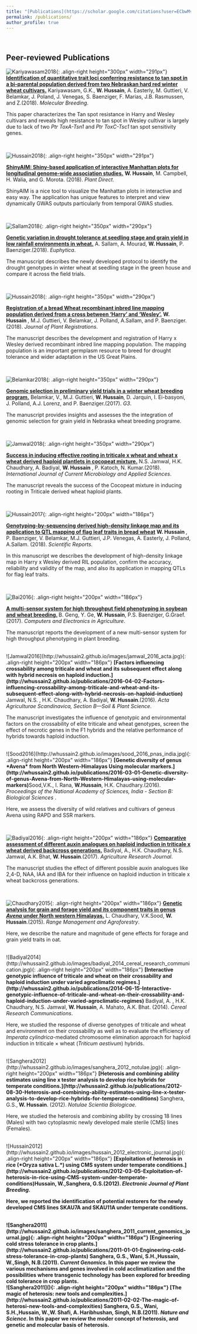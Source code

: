 ```yaml
---
title: "[Publications](https://scholar.google.com/citations?user=ECbwMvkAAAAJ&hl=en)"
permalink: /publications/
author_profile: true
---
```


<br>

## Peer-reviewed Publications
![Kariyawasam2018](http://whussain2.github.io/images/kariyawasam_2018.jpg){: .align-right height="300px" width="291px"}
<b>[Identification of quantitative trait loci conferring resistance to tan spot in a bi-parental population derived from two Nebraskan hard red winter wheat cultivars.](http://whussain2.github.io/publications/2018-11-01-Identification-of-quantitative-trait-loci-conferring-resistance-to-tan-spot-in-a-bi-parental-population-derived-from-two-Nebraskan-hard-red-winter-wheat-cultivars)</b> Kariyawasam, G.K., <b>W. Hussain</b>, A. Easterly, M. Guttieri, V. Belamkar, J. Poland, J. Venegas, S. Baenziger, F. Marias, J.B. Rasmussen, and Z.(2018). <i>Molecular Breeding</i>.

This paper characterizes the Tan spot resistance in Harry and Wesley cultivars and reveals high resistance to tan spot in Wesley cultivar is largely due to lack of two *Ptr ToxA-Tsn1* and *Ptr ToxC-Tsc1* tan spot sensitivity genes.

<br>

![Hussain2018](http://whussain2.github.io/images/hussain_2018_plantdirect.jpg){: .align-right height="350px" width="291px"}

<b>[ShinyAIM: Shiny-based application of interactive Manhattan plots for longitudinal genome-wide association studies.](http://whussain2.github.io/publications/2018-10-08-ShinyAIM-Shiny-based-application-of-interactive-Manhattan-plots-for-longitudinal-genome-wide-association-studies)</b> <b>W. Hussain</b>, M. Campbell, H. Walia, and G. Morota. (2018). <i>Plant Direct</i>.

ShinyAIM is a nice tool to visualize the Manhattan plots in interactive and easy way. The application has unique features to interpret and view dynamically GWAS outputs particularly from temporal GWAS studies.

<br>

![Sallam2018](http://whussain2.github.io/images/sallam_2018_euphytica.jpg){: .align-right height="350px" width="290px"}

<b>[Genetic variation in drought tolerance at seedling stage and grain yield in low rainfall environments in wheat.](http://whussain2.github.io/publications/2018-08-01-Genetic-variation-in-drought-tolerance-at-seedling-stage-and-grain-yield-in-low-rainfall-environments-in-wheat)</b> A. Sallam, A. Mourad, <b>W. Hussain</b>, P. Baenziger.(2018).<i> Euphytica</i>.

The manuscript describes the newly developed protocol to identify the drought genotypes in winter wheat at seedling stage in the green house and compare it across the field trials.  

<br>

![Hussain2018](http://whussain2.github.io/images/hussain_2018_reg.jpg){: .align-right height="350px" width="290px"}

<b>[Registration of a bread Wheat recombinant inbred line mapping population derived from a cross between ‘Harry’ and ‘Wesley’.](http://whussain2.github.io/publications/2018-07-02-Registration-of-a-bread-wheat-recombinant-inbred-line-mapping-population-derived-from-a-cross-between-Harry-and-Wesley)</b> <b>W. Hussain </b>, M.J. Guttieri, V. Belamkar, J. Polland, A.Sallam, and P. Baenziger.(2018). <i>Journal of Plant Registrations</i>.

 The manuscript describes the development and registration of Harry x Wesley derived recombinant inbred line mapping population. The mapping population is an important germplasm resource to breed for drought tolerance and wider adaptation in the US Great Plains.  

<br>

![Belamkar2018](http://whussain2.github.io/images/belamkar_2018_g3.jpg){: .align-right height="350px" width="290px"}

<b>[Genomic selection in preliminary yield trials in a winter wheat breeding program.](http://whussain2.github.io/publications/2018-06-19-Genomic-selection-in-preliminary-yield-trials-in-a-winter-wheat-breeding-program)</b> Belamkar, V., M.J. Guttieri, <b>W. Hussain</b>, D. Jarquin, I. Ei-basyoni, J. Polland, A.J. Lorenz, and P. Baenziger.(2017). <i>G3</i>.

The manuscript provides insights and assesses the the integration of genomic selection for grain yield in Nebraska wheat breeding programe.  


<br>

![Jamwal2018](http://whussain2.github.io/images/jamwal_2018_currentmicro.jpg){: .align-right height="350px" width="290px"}

<b>[Success in inducing effective rooting in triticale x wheat and wheat x wheat derived haploid plantlets in cocopeat mixture.](http://whussain2.github.io/publications/2018-05-10-Success-in-inducing-effective-rooting-in-triticale-x-wheat-and-wheat-x-wheat-derived-haploid-plantlets-in-cocopeat-mixture)</b> N.S. Jamwal, H.K. Chaudhary, A. Badiyal, <b> W. Hussain</b> , P. Katoch, N. Kumar.(2018). <i>International Journal of Current Microbiology and Applied Sciences</i>.

The manuscript reveals the success of  the Cocopeat mixture in inducing rooting in Triticale derived wheat haploid plants. 

<br>

![Hussain2017](http://whussain2.github.io/images/hussain_2017_sr.jpg){: .align-right height="200px" width="186px"}

<b>[Genotyping-by-sequencing derived high-density linkage map and its application to QTL mapping of flag leaf traits in bread wheat](http://whussain2.github.io/publications/2017-11-27-Genotyping-by-sequencing-derived-high-density-linkage-map-and-its-application-to-QTL-mapping-of-flag-leaf-traits-in-bread-wheat)</b> <b>W. Hussain </b>,  P. Baenziger, V. Belamkar, M.J. Guttieri, J.P. Venegas, A. Easterly, J. Polland, A.Sallam. (2018). <i>Scientific Reports</i>.

 In this manuscript we describes the development of high-density linkage map in Harry x Wesley derived RIL population, confirm the accuracy, reliability and validity of the map, and also its application in mapping QTLs for flag leaf traits.

<br>

![Bai2016](http://whussain2.github.io/images/bai_2016_computers_electronics_agriculture.jpg){: .align-right height="200px" width="186px"}

<b>[A multi-sensor system for high throughput field phenotyping in soybean and wheat breeding.](http://whussain2.github.io/publications/2016-10-14-A-multi-sensor-system-for-high-throughput-field-phenotyping-in-soybean-and-wheat-breeding) </b>B. Geng, Y. Ge, <b>W. Hussain</b>, P.S. Baenziger, G.Graef.(2017). <i>Computers and Electronics in Agriculture</i>.

The manuscript reports the development of a new multi-sensor system for high throughput phenotyping in plant breeding. 

<br>
![Jamwal2016](http://whussain2.github.io/images/jamwal_2016_acta.jpg){: .align-right height="200px" width="186px"}
<b>[Factors influencing crossability among triticale and wheat and its subsequent effect along with hybrid necrosis on haploid induction.](http://whussain2.github.io/publications/2016-04-02-Factors-influencing-crossability-among-triticale-and-wheat-and-its-subsequent-effect-along-with-hybrid-necrosis-on-haploid-induction)</b> Jamwal, N.S. , H.K. Chaudhary, A. Badiyal, <b> W. Hussain</b>.(2016). <i>Acta Agriculturae Scandinavica, Section B—Soil & Plant Science</i>.

The manuscript investigates the influence of genotypic and environmental factors on the crossability of elite triticale and wheat genotypes, screen the effect of necrotic genes in the F1 hybrids and the relative performance of hybrids towards haploid induction.  

<br>
![Sood2016](http://whussain2.github.io/images/sood_2016_pnas_india.jpg){: .align-right height="200px" width="186px"}
<b>[Genetic diversity of genus *Avena* from North Western-Himalayas Using molecular markers.](http://whussain2.github.io/publications/2016-03-01-Genetic-diversity-of-genus-Avena-from-North-Western-Himalayas-using-molecular-markers)</b>Sood,V.K., I. Rana, <b> W.Hussain</b>, H.K. Chaudhary.(2016). <i>Proceedings of the National Academy of Sciences, India - Section B: Biological Sciences </i>.

Here, we assess the diversity of wild relatives and cultivars of geneus Avena using RAPD and SSR markers.  

<br>

![Badiyal2016](http://whussain2.github.io/images/badiyal_2016_agriculture.jpg){: .align-right height="200px" width="186px"}
<b>[Comparative assessment of different auxin analogues on haploid induction in triticale x wheat derived backcross generations.](http://whussain2.github.io/publications/2016-06-01-Comparative-assessment-of-different-auxin-analogues-on-haploid-induction-in-triticale-x-wheat-derived-backcross-generations)</b> Badiyal, A., H.K. Chaudhary, N.S. Jamwal, A.K. Bhat, <b> W. Hussain</b>.(2017). <i>Agriculture Research Journal</i>.

The manuscript studies the effect of different possible auxin analogues like 2,4-D, NAA, IAA and IBA for their influence on haploid induction in triticale x wheat backcross generations.
 
<br>

![Chaudhary2015](http://whussain2.github.io/images/chaudhary_2015_range_management.jpg){: .align-right height="200px" width="186px"}
<b>[Genetic analysis for grain and forage yield and its component traits in genus *Avena* under North western Himalayas.](http://whussain2.github.io/publications/2015-05-02-Genetic-analysis-for-grain-and-forage-yield-and-its-component-traits-in-genus-Avena-under-North-western-Himalayas)</b> L. Chaudhary, V.K.Sood, <b>W. Hussain</b>.(2015). <i>Range Management and Agroforestry</i>.

Here, we describe the nature and magnitude of gene effects for forage and grain yield traits in oat.

<br>
![Badiyal2014](http://whussain2.github.io/images/badiyal_2014_cereal_research_communication.jpg){: .align-right height="200px" width="186px"}
<b>[Interactive genotypic influence of triticale and wheat on their crossability and haploid induction under varied agroclimatic regimes.](http://whussain2.github.io/publications/2014-06-15-Interactive-genotypic-influence-of-triticale-and-wheat-on-their-crossability-and-haploid-induction-under-varied-agroclimatic-regimes)</b> Badiyal, A. , H.K. Chaudhary, N.S. Jamwal, <b>W. Hussain</b>, A. Mahato, A.K. Bhat. (2014). <i>Cereal Research Communications</i>.

Here, we studied the response of diverse genotypes of triticale and wheat and environment on their crossability as well as to evaluate the efficiency of *Imperata cylindrica*-mediated chromosome elimination approach for haploid induction in triticale × wheat (*Triticum aestivum*) hybrids.

<br>
![Sanghera2012](http://whussain2.github.io/images/sanghera_2012_notulae.jpg){: .align-right height="200px" width="186px"}
<b>[Heterosis and combining ability estimates using line x tester analysis to develop rice hybrids for temperate conditions.](http://whussain2.github.io/publications/2012-08-30-Heterosis-and-combining-ability-estimates-using-line-x-tester-analysis-to-develop-rice-hybrids-for-temperate-conditions)</b> Sanghera, G.S.,<b> W. Hussain</b>. (2012). <i>Notulae Scientia Biologicae</i>.

Here, we studied the heterosis and combining ability by crossing 18 lines (Males) with two cytoplasmic newly developed male sterile (CMS) lines (Females).

<br>
![Hussain2012](http://whussain2.github.io/images/hussain_2012_electronic_journal.jpg){: .align-right height="200px" width="186px"}
<b>[Exploitation of heterosis in rice (*Oryza sativa L.*) using CMS system under temperate conditions.](http://whussain2.github.io/publications/2012-03-05-Exploitation-of-heterosis-in-rice-using-CMS-system-under-temperate-conditions)<b>Hussain, W.</b>,Sanghera, G.S.(2012). <i>Electronic Journal of Plant Breeding</i>.

Here, we reported the identification of potential restorers for the newly developed CMS lines SKAU7A and SKAU11A under temperate conditions.

<br>
![Sanghera2011](http://whussain2.github.io/images/sanghera_2011_current_genomics_journal.jpg){: .align-right height="200px" width="186px"}
<b>[Engineering cold stress tolerance in crop plants.](http://whussain2.github.io/publications/2011-01-01-Engineering-cold-stress-tolerance-in-crop-plants)</b> Sanghera, G.S., Wani, S.H.,<b>Hussain, W.</b>,Singh, N.B.(2011). <i>Current Genomics</i>.
In this paper we review the various mechanisms and genes involved in cold acclimatization and the possibilities where transgenic technology has been explored for breeding cold tolerance in crop plants.

<br>
![Sanghera2011](){: .align-right height="200px" width="186px"}
<b>[The magic of heterosis: new tools and complexities.](http://whussain2.github.io/publications/2011-02-02-The-magic-of-heterosi-new-tools-and-complexities)</b> Sanghera, G.S., Wani, S.H.,<b>Hussain, W.</b>,W. Shafi, A. Haribhushan, Singh, N.B.(2011). <i>Nature and Science</i>.
In this paper we review the moder concept of heterosis, and genetic and molecular basis of heterosis.
